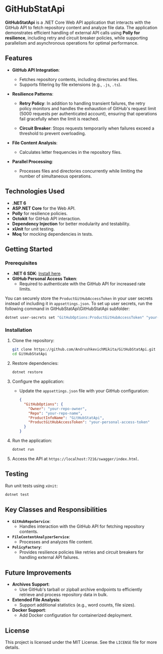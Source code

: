 # GitHubStatApi

**GitHubStatApi** is a .NET Core Web API application that interacts with the GitHub API to fetch repository content and analyze file data. The application demonstrates efficient handling of external API calls using **Polly for resilience**, including retry and circuit breaker policies, while supporting parallelism and asynchronous operations for optimal performance.

## Features

- **GitHub API Integration**:
  - Fetches repository contents, including directories and files.
  - Supports filtering by file extensions (e.g., `.js`, `.ts`).

- **Resilience Patterns**:

  - **Retry Policy**: In addition to handling transient failures, the retry policy monitors and handles the exhaustion of GitHub's request limit (5000 requests per authenticated account), ensuring that operations fail gracefully when the limit is reached.

  - **Circuit Breaker**: Stops requests temporarily when failures exceed a threshold to prevent overloading.

- **File Content Analysis**:
  - Calculates letter frequencies in the repository files.

- **Parallel Processing**:
  - Processes files and directories concurrently while limiting the number of simultaneous operations.

## Technologies Used

- **.NET 6**
- **ASP.NET Core** for the Web API.
- **Polly** for resilience policies.
- **Octokit** for GitHub API interaction.
- **Dependency Injection** for better modularity and testability.
- **xUnit** for unit testing.
- **Moq** for mocking dependencies in tests.

## Getting Started

### Prerequisites

- **.NET 6 SDK**: [Install here](https://dotnet.microsoft.com/download/dotnet/6.0).
- **GitHub Personal Access Token**:
  - Required to authenticate with the GitHub API for increased rate limits.
  
You can securely store the `ProductGitHubAccessToken` in your user secrets instead of including it in `appsettings.json`.
To set up user secrets, run the following command in GitHubStatApi\GitHubStatApi subfolder:

```bash
dotnet user-secrets set "GitHubOptions:ProductGitHubAccessToken" "your-personal-access-token"
```

### Installation

1. Clone the repository:
   ```bash
   git clone https://github.com/AndrushkevichMikita/GitHubStatApi.git
   cd GitHubStatApi
   ```

2. Restore dependencies:
   ```bash
   dotnet restore
   ```

3. Configure the application:
   - Update the `appsettings.json` file with your GitHub configuration:
     ```json
     {
       "GitHubOptions": {
         "Owner": "your-repo-owner",
         "Repo": "your-repo-name",
         "ProductInfoName": "GitHubStatApi",
         "ProductGitHubAccessToken": "your-personal-access-token"
       }
     }
     ```

4. Run the application:
   ```bash
   dotnet run
   ```

5. Access the API at `https://localhost:7216/swagger/index.html`.

## Testing

Run unit tests using `xUnit`:
```bash
dotnet test
```

## Key Classes and Responsibilities

- **`GitHubRepoService`**:
  - Handles interaction with the GitHub API for fetching repository contents.
- **`FileContentAnalyzerService`**:
  - Processes and analyzes file content.
- **`PolicyFactory`**:
  - Provides resilience policies like retries and circuit breakers for handling external API failures.

## Future Improvements

- **Archives Support**:
  - Use GitHub's tarball or zipball archive endpoints to efficiently retrieve and process repository data in bulk.
- **Extended File Analysis**:
  - Support additional statistics (e.g., word counts, file sizes).
- **Docker Support**:
  - Add Docker configuration for containerized deployment.

## License

This project is licensed under the MIT License. See the `LICENSE` file for more details.


